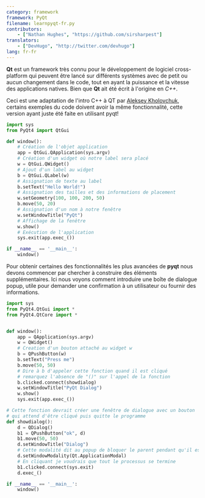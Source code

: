 ```yaml
---
category: framework
framework: PyQt
filename: learnpyqt-fr.py
contributors:
    - ["Nathan Hughes", "https://github.com/sirsharpest"]
translators:
    - ["DevHugo", "http://twitter.com/devhugo"]
lang: fr-fr
---
```


**Qt** est un framework très connu pour le développement de logiciel cross-platform qui peuvent être lancé sur différents systèmes avec de petit ou aucun changement dans le code, tout en ayant la puissance et la vitesse des applications natives. Bien que **Qt** ait été écrit à l'origine en *C++*.


Ceci est une adaptation de l'intro C++ à QT par [Aleksey Kholovchuk](https://github.com/vortexxx192
), certains exemples du code doivent avoir la même fonctionnalité,
cette version ayant juste été faite en utilisant pyqt!

```python
import sys
from PyQt4 import QtGui

def window():
	# Création de l'objet application
    app = QtGui.QApplication(sys.argv)
	# Création d'un widget où notre label sera placé
    w = QtGui.QWidget()
	# Ajout d'un label au widget
    b = QtGui.QLabel(w)
	# Assignation de texte au label
    b.setText("Hello World!")
	# Assignation des tailles et des informations de placement
    w.setGeometry(100, 100, 200, 50)
    b.move(50, 20)
	# Assignation d'un nom à notre fenêtre
    w.setWindowTitle("PyQt")
	# Affichage de la fenêtre
    w.show()
	# Exécution de l'application
    sys.exit(app.exec_())

if __name__ == '__main__':
    window()
```

Pour obtenir certaines des fonctionnalités les plus avancées de **pyqt** nous devons commencer par chercher à construire des éléments supplémentaires.
Ici nous voyons comment introduire une boîte de dialogue popup, utile pour demander une confirmation à un utilisateur ou fournir des informations.

```python
import sys
from PyQt4.QtGui import *
from PyQt4.QtCore import *


def window():
    app = QApplication(sys.argv)
    w = QWidget()
    # Creation d'un bouton attaché au widget w
    b = QPushButton(w)
    b.setText("Press me")
    b.move(50, 50)
    # Dire à b d'appeler cette fonction quand il est cliqué
    # remarquez l'absence de "()" sur l'appel de la fonction
    b.clicked.connect(showdialog)
    w.setWindowTitle("PyQt Dialog")
    w.show()
    sys.exit(app.exec_())

# Cette fonction devrait créer une fenêtre de dialogue avec un bouton
# qui attend d'être cliqué puis quitte le programme
def showdialog():
    d = QDialog()
    b1 = QPushButton("ok", d)
    b1.move(50, 50)
    d.setWindowTitle("Dialog")
    # Cette modalité dit au popup de bloquer le parent pendant qu'il est actif
    d.setWindowModality(Qt.ApplicationModal)
    # En cliquant je voudrais que tout le processus se termine
    b1.clicked.connect(sys.exit)
    d.exec_()

if __name__ == '__main__':
    window()
```
